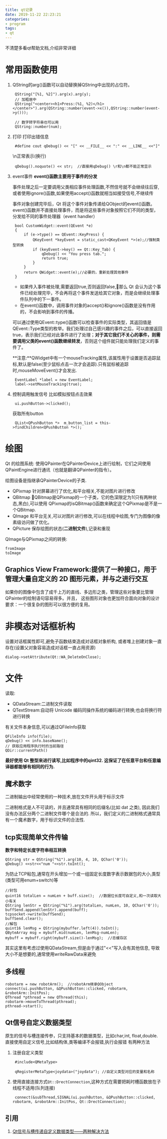 ```yaml
---
title: qt记录
date: 2019-11-22 22:23:21
categories:
- program
tags:
- qt
---
```


不清楚多看qt帮助文档,介绍非常详细

# 常用函数使用
1. QString的arg()函数可以自动替换掉QString中出现的占位符。

        QString("[%1, %2]").arg(x).arg(y);
        // 加粗居中
        QString("<center><h1>Press:(%1, %2)</h1></center>").arg(QString::number(event->x()),QString::number(event->y()));
        
        // 数字转字符串也可以用
        QString::number(num);
2. 打印
    打印出错信息
        
        #define cout qDebug() << "[" << __FILE__ << ":" << __LINE__ <<"]"
    \n正常表示(换行)
        
        qDebug().noquote() << str;  //直接用qDebug() \r和\n都不能正常显示             
3. event事件
    **event()函数主要用于事件的分发**
    
    事件处理之后一定要调用父类相应事件处理函数,不然信号就不会继续往后穿,或者使用ignore()函数,如果使用accept()函数就相当如接受信号,不继续传
        
    事件对象创建完毕后，Qt 将这个事件对象传递给QObject的event()函数。event()函数并不直接处理事件，而是将这些事件对象按照它们不同的类型，分发给不同的事件处理器（event handler）
        
        bool CustomWidget::event(QEvent *e)
        {
            if (e->type() == QEvent::KeyPress) {
                QKeyEvent *keyEvent = static_cast<QKeyEvent *>(e);//强制类型转换
                if (keyEvent->key() == Qt::Key_Tab) {
                    qDebug() << "You press tab.";
                    return true;
                }
            }
            return QWidget::event(e);//必要的，重新处理其他事件
        }
    - 如果传入事件被处理,需要返回true,否则返回false,那么 Qt 会认为这个事件已经处理完毕，不会再将这个事件发送给其它对象，而是会继续处理事件队列中的下一事件。
    - 在event()函数中，调用事件对象的accept()和ignore()函数是没有作用的，不会影响到事件的传播。
    
    可以通过使用QEvent::type()函数可以检查事件的实际类型，其返回值是QEvent::Type类型的枚举。我们处理过自己感兴趣的事件之后，可以直接返回 true，表示我们已经对此事件进行了处理；**对于其它我们不关心的事件，则需要调用父类的event()函数继续转发**，否则这个组件就只能处理我们定义的事件了。
    
    **注意:**QWidget中有一个mouseTracking属性,该属性用于设置是否追踪鼠标,默认是false(至少鼠标点击一次才会追踪).只有鼠标被追踪时,mouseMoveEvent()才会发出.
    
        EventLabel *label = new EventLabel;
        label->setMouseTracking(true);
4. 控制调用触发信号
    比如模拟按钮点击效果
        
        ui.pushButton->clicked();  
    获取所有button
    
        QList<QPushButton *>  m_button_list = this->findChildren<QPushButton *>();
                      
        
# 绘图
Qt 的绘图系统: 使用QPainter在QPainterDevice上进行绘制，它们之间使用QPaintEngine进行通讯（也就是翻译QPainter的指令）。

绘图设备是指继承QPainterDevice的子类.

- QPixmap   针对屏幕进行了优化,和平台相关,不能对图片进行修改
- QBitmap QBitmap是QPixmap的一个子类，它的色深限定为1(只有两种状态,黑白),可以使用 QPixmap的isQBitmap()函数来确定这个QPixmap是不是一个QBitmap.
- QImage    和平台无关,可以对图片进行修改,可以在线程中绘图,专门为图像的像素级访问做了优化。
- QPicture  保存绘图的状态(**二进制文件**),记录和重现  

QImage与QPixmap之间的转换:
    
    fromImage
    toImage 
        
## Graphics View Framework:提供了一种接口，用于管理大量自定义的 2D 图形元素，并与之进行交互
    
如果你的图像中包含了成千上万的直线、多边形之类，管理这些对象要比管理QPainter的绘制语句容易得多。并且，
这些图形对象也更加符合面向对象的设计要求：一个很复杂的图形可以很方便的复用。

        
# 非模态对话框析构
设置对话框属性即可,避免子函数结束造成对话框对象析构,
或者堆上创建对象一直存在(设置父对象容易造成对话框一直占用资源)

    dialog->setAttribute(Qt::WA_DeleteOnClose);

# 文件
读取:
- QDataStream:二进制文件读取  
- QTextStream:自动将 Unicode 编码同操作系统的编码进行转换;也会将换行符进行转换 

有关文件本身信息,可以通过QFileInfo获取
    
    QFileInfo info(file);
    qDebug() << info.baseName();                        
    // 获取应用程序执行时的当前路径
    QDir::currentPath()

**最好使用 Qt 整型来进行读写,比如程序中的qint32.
这保证了在任意平台和任意编译器都能够有相同的行为.**

## 魔术数字
二进制输出中经常使用的一种技术,放在文件开头用于标示文件

二进制格式是人不可读的，并且通常具有相同的后缀名(比如 dat 之类),
因此我们没有办法区分两个二进制文件哪个是合法的.
所以，我们定义的二进制格式通常具有一个魔术数字，用于标识文件的合法性.

## tcp实现简单文件传输
**数字和特定长度字符串相互转换**
        
    QString str = QString("%1").arg(10, 4, 10, QChar('0'));
    qDebug() <<str<<"num "<<str.toInt();
为防止TCP粘包,通常在开头增加一个或一组固定长度数字表示数据包的大小,类型(类型可用enum+switch)等

    //封包
    quint16 totalLen = numLen + buff.size();  //数据位长度可自定义,和一次读取大小有关
    QString lenStr = QString("%1").arg(totalLen, numLen, 10, QChar('0'));
    buffSend.append(lenStr).append(buff);
    tcpsocket->write(buffSend);
    buffSend.clear();
    //解包
    quint16 lenMsg = QString(mybuffer.left(4)).toInt();
    QByteArray msg = mybuff.mid(numLen, lenMsg-numLen);
    mybuff = mybuff.right(mybuff.size()-lenMsg);  //总缓存区
其实这里有考虑过使用QDataStream,但是由于通过"<<"写入会有其他信息,
导致大小不是想要的,通常使用writeRawData来避免  

## 多线程
    
    robotarm = new robotArm();  //robotArm继承QObject
    connect(ui.pushButton, &QPushButton::clicked, robotarm, &robotArm::InitPos);
    QThread *pthread = new QThread(this);
    robotarm->moveToThread(pthread);
    pthread->start();

## Qt信号自定义数据类型
原生的信号与槽连接传参，只支持基本的数据类型，比如char,int, float,double.
直接使用自定义信号,比如结构体,类等编译不会报错,执行会报错
有两种方法
1. 注册自定义类型
    
        #include<QMetaType>       
        
        qRegisterMetaType<joydata>("joydata"); //自定义类型对应的变量和名称
2. 使用直接连接方式`Qt::DrectConnection`,这种方式在需要把耗时槽函数放在子线程不适用(队列连接)
        
        connect(&subThread,SIGNAL(ui.pushButton, &QPushButton::clicked, robotarm, &robotArm::InitPos, Qt::DrectConnection);

## 引用
1. [Qt信号与槽传递自定义数据类型——两种解决方法](https://www.cnblogs.com/tid-think/p/9300457.html)                 
                         